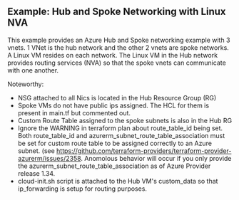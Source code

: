 ## Example: Hub and Spoke Networking with Linux NVA 

This example provides an Azure Hub and Spoke networking example with 3 vnets.  1 VNet is the hub network and the other 2 vnets are spoke networks.  A Linux VM resides on each network.  The Linux VM in the Hub network provides routing services (NVA) so that the spoke vnets can communicate with one another.

Noteworthy:
* NSG attached to all Nics is located in the Hub Resource Group (RG)
* Spoke VMs do not have public ips assigned.  The HCL for them is present in main.tf but commented out.
* Custom Route Table assigned to the spoke subnets is also in the Hub RG
* Ignore the WARNING in terraform plan about route_table_id being set.  Both route_table_id and azurerm_subnet_route_table_association must be set for custom route table to be assigned correctly to an Azure subnet.  (see https://github.com/terraform-providers/terraform-provider-azurerm/issues/2358.  Anomolous behavior will occur if you only provide the azurerm_subnet_route_table_association as of Azure Provider release 1.34.
* cloud-init.sh script is attached to the Hub VM's custom_data so that ip_forwarding is setup for routing purposes.


